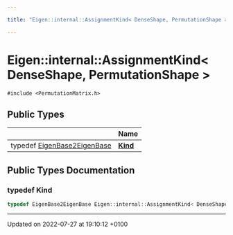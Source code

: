```yaml
---

title: "Eigen::internal::AssignmentKind< DenseShape, PermutationShape >"

---
```


# Eigen::internal::AssignmentKind< DenseShape, PermutationShape >






`#include <PermutationMatrix.h>`

## Public Types

|                | Name           |
| -------------- | -------------- |
| typedef <a href="http://example.org/classes/structeigen_1_1internal_1_1eigenbase2eigenbase/">EigenBase2EigenBase</a> | **[Kind](http://example.org/classes/structeigen_1_1internal_1_1assignmentkind_3_01denseshape_00_01permutationshape_01_4/#typedef-kind)**  |

## Public Types Documentation

### typedef Kind

```cpp
typedef EigenBase2EigenBase Eigen::internal::AssignmentKind< DenseShape, PermutationShape >::Kind;
```


-------------------------------

Updated on 2022-07-27 at 19:10:12 +0100